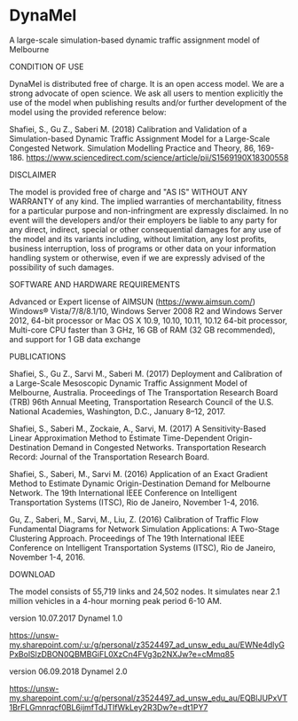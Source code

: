 # DynaMel
A large-scale simulation-based dynamic traffic assignment model of Melbourne

CONDITION OF USE

DynaMel is distributed free of charge. It is an open access model. We are a strong advocate of open science. We ask all users to mention explicitly the use of the model when publishing results and/or further development of the model using the provided reference below:

Shafiei, S., Gu Z., Saberi M. (2018) Calibration and Validation of a Simulation-based Dynamic Traffic Assignment Model for a Large-Scale Congested Network. Simulation Modelling Practice and Theory, 86, 169-186.
https://www.sciencedirect.com/science/article/pii/S1569190X18300558

DISCLAIMER 

The model is provided free of charge and "AS IS" WITHOUT ANY WARRANTY of any kind. The implied warranties of merchantability, fitness for a particular purpose and non-infringment are expressly disclaimed. In no event will the developers and/or their employers be liable to any party for any direct, indirect, special or other consequential damages for any use of the model and its variants including, without limitation, any lost profits, business interruption, loss of programs or other data on your information handling system or otherwise, even if we are expressly advised of the possibility of such damages.

SOFTWARE AND HARDWARE REQUIREMENTS

Advanced or Expert license of AIMSUN (https://www.aimsun.com/)
Windows® Vista/7/8/8.1/10, Windows Server 2008 R2 and Windows Server 2012, 64-bit processor or Mac OS X 10.9, 10.10, 10.11, 10.12 64-bit processor, Multi-core CPU faster than 3 GHz, 16 GB of RAM (32 GB recommended), and support for 1 GB data exchange

PUBLICATIONS

Shafiei, S., Gu Z., Sarvi M., Saberi M. (2017) Deployment and Calibration of a Large-Scale Mesoscopic Dynamic Traffic Assignment Model of Melbourne, Australia. Proceedings of The Transportation Research Board (TRB) 96th Annual Meeting, Transportation Research Council of the U.S. National Academies, Washington, D.C., January 8–12, 2017.

Shafiei, S., Saberi M., Zockaie, A., Sarvi, M. (2017) A Sensitivity-Based Linear Approximation Method to Estimate Time-Dependent Origin-Destination Demand in Congested Networks. Transportation Research Record: Journal of the Transportation Research Board.

Shafiei, S., Saberi, M., Sarvi M. (2016) Application of an Exact Gradient Method to Estimate Dynamic Origin-Destination Demand for Melbourne Network. The 19th International IEEE Conference on Intelligent Transportation Systems (ITSC), Rio de Janeiro, November 1-4, 2016.

Gu, Z., Saberi, M., Sarvi, M., Liu, Z. (2016) Calibration of Traffic Flow Fundamental Diagrams for Network Simulation Applications: A Two-Stage Clustering Approach. Proceedings of The 19th International IEEE Conference on Intelligent Transportation Systems (ITSC), Rio de Janeiro, November 1-4, 2016.

DOWNLOAD

The model consists of 55,719 links and 24,502 nodes. It simulates near 2.1 million vehicles in a 4-hour morning peak period 6-10 AM.

version 10.07.2017
Dynamel 1.0

https://unsw-my.sharepoint.com/:u:/g/personal/z3524497_ad_unsw_edu_au/EWNe4dlyGPxBolSlzDBON0QBMBGiFL0XzCn4FVg3p2NXJw?e=cMmq85

version 06.09.2018
Dynamel 2.0

https://unsw-my.sharepoint.com/:u:/g/personal/z3524497_ad_unsw_edu_au/EQBlJUPxVT1BrFLGmnrqcf0BL6ijmfTdJTIfWkLey2R3Dw?e=dt1PY7
